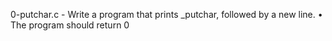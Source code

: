 0-putchar.c - Write a program that prints _putchar, followed by a new line.
      • The program should return 0

